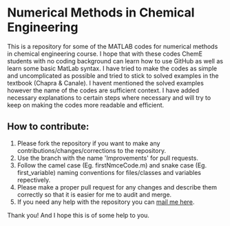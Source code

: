 # Numerical Methods in Chemical Engineering
This is a repository for some of the MATLAB codes for numerical methods in chemical engineering course. I hope that with these codes ChemE students with no coding background can learn how to use GitHub as well as learn some basic MatLab syntax. I have tried to make the codes as simple and uncomplicated as possible and tried to stick to solved examples in the textbook (Chapra & Canale). I havent mentioned the solved examples however the name of the codes are sufficient context. I have added necessary explanations to certain steps where necessary and will try to keep on making the codes more readable and efficient.

## How to contribute:
1. Please fork the repository if you want to make any contributions/changes/corrections to the repository.
2. Use the branch with the name 'Improvements' for pull requests.
3. Follow the camel case (Eg. firstNmceCode.m) and snake case (Eg. first_variable) naming conventions for files/classes and variables repectively.
4. Please make a proper pull request for any changes and describe them correctly so that it is easier for me to audit and merge.
5. If you need any help with the repository you can [mail me here](mailto:joshi267@purdue.edu). 

Thank you! And I hope this is of some help to you.
